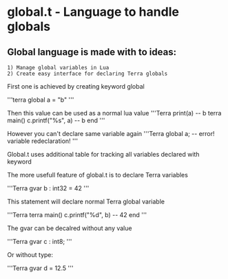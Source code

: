 <!-- global.md -->

# global.t - Language to handle globals

## Global language is made with to ideas:
    1) Manage global variables in Lua
    2) Create easy interface for declaring Terra globals

First one is achieved by creating keyword global

'''terra
    global a = "b"
'''

Then this value can be used as a normal lua value
'''Terra
    print(a) -- b
    terra main()
        c.printf("%s", a) -- b
    end
'''

However you can't declare same variable again
'''Terra
    global a; -- error! variable redeclaration! 
'''

Global.t uses additional table for tracking all variables declared with keyword

The more usefull feature of global.t is to declare Terra variables

'''Terra
    gvar b : int32 = 42
'''

This statement will declare normal Terra global variable

'''Terra
    terra main()
        c.printf("%d", b) -- 42
    end
'''

The gvar can be decalred without any value

'''Terra
    gvar c : int8; 
'''

Or without type:

'''Terra
    gvar d = 12.5
'''
